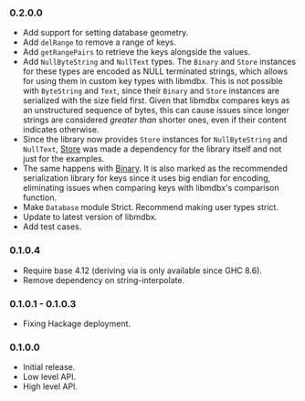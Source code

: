 ### 0.2.0.0

* Add support for setting database geometry.
* Add `delRange` to remove a range of keys.
* Add `getRangePairs` to retrieve the keys alongside the values.
* Add `NullByteString` and `NullText` types. The `Binary` and `Store` instances
  for these types are encoded as NULL terminated strings, which allows for using
  them in custom key types with libmdbx. This is not possible with `ByteString`
  and `Text`, since their `Binary` and `Store` instances are serialized with the
  size field first. Given that libmdbx compares keys as an unstructured sequence
  of bytes, this can cause issues since longer strings are considered _greater
  than_ shorter ones, even if their content indicates otherwise.
* Since the library now provides `Store` instances for `NullByteString` and
  `NullText`, [Store](https://hackage.haskell.org/package/store) was made a
  dependency for the library itself and not just for the examples.
* The same happens with [Binary](https://hackage.haskell.org/package/binary). It
  is also marked as the recommended serialization library for keys since it
  uses big endian for encoding, eliminating issues when comparing keys with
  libmdbx's comparison function.
* Make `Database` module Strict. Recommend making user types strict.
* Update to latest version of libmdbx.
* Add test cases.

### 0.1.0.4

* Require base 4.12 (deriving via is only available since GHC 8.6).
* Remove dependency on string-interpolate.

### 0.1.0.1 - 0.1.0.3

* Fixing Hackage deployment.

### 0.1.0.0

* Initial release.
* Low level API.
* High level API.
